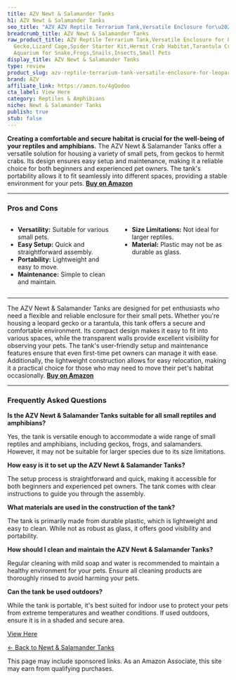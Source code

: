 ```yaml
---
title: AZV Newt & Salamander Tanks
h1: AZV Newt & Salamander Tanks
seo_title: "AZV AZV Reptile Terrarium Tank,Versatile Enclosure for\u2026"
breadcrumb_title: AZV Newt & Salamander Tanks
raw_product_title: AZV Reptile Terrarium Tank,Versatile Enclosure for Leopard Crested
  Gecko,Lizard Cage,Spider Starter Kit,Hermit Crab Habitat,Tarantula Cribs,Perfect
  Aquarium for Snake,Frogs,Snails,Insects,Small Pets
display_title: AZV Newt & Salamander Tanks
type: review
product_slug: azv-reptile-terrarium-tank-versatile-enclosure-for-leopard-crested-geck-026ba54c
brand: AZV
affiliate_link: https://amzn.to/4gQodoo
cta_label: View Here
category: Reptiles & Amphibians
niche: Newt & Salamander Tanks
publish: true
stub: false
---
```


<div id="intro" class="full-width">
  <p><strong>Creating a comfortable and secure habitat is crucial for the well-being of your reptiles and amphibians.</strong> The AZV Newt & Salamander Tanks offer a versatile solution for housing a variety of small pets, from geckos to hermit crabs. Its design ensures easy setup and maintenance, making it a reliable choice for both beginners and experienced pet owners. The tank's portability allows it to fit seamlessly into different spaces, providing a stable environment for your pets. <a href="https://amzn.to/4gQodoo" rel="nofollow sponsored noopener" target="_blank"><strong>Buy on Amazon</strong></a></p>
</div>

<hr />
<h3 id="pros-cons">Pros and Cons</h3>
<div class="pc-grid" style="display:grid;grid-template-columns:1fr 1fr;gap:16px;">
  <ul>
    <li><strong>Versatility:</strong> Suitable for various small pets.</li>
    <li><strong>Easy Setup:</strong> Quick and straightforward assembly.</li>
    <li><strong>Portability:</strong> Lightweight and easy to move.</li>
    <li><strong>Maintenance:</strong> Simple to clean and maintain.</li>
  </ul>
  <ul>
    <li><strong>Size Limitations:</strong> Not ideal for larger reptiles.</li>
    <li><strong>Material:</strong> Plastic may not be as durable as glass.</li>
  </ul>
</div>
<hr />

<div class="full-width">
  <p>The AZV Newt & Salamander Tanks are designed for pet enthusiasts who need a flexible and reliable enclosure for their small pets. Whether you're housing a leopard gecko or a tarantula, this tank offers a secure and comfortable environment. Its compact design makes it easy to fit into various spaces, while the transparent walls provide excellent visibility for observing your pets. The tank's user-friendly setup and maintenance features ensure that even first-time pet owners can manage it with ease. Additionally, the lightweight construction allows for easy relocation, making it a practical choice for those who may need to move their pet's habitat occasionally. <a href="https://amzn.to/4gQodoo" rel="nofollow sponsored noopener" target="_blank"><strong>Buy on Amazon</strong></a></p>
</div>

<hr />
<h3 id="faqs">Frequently Asked Questions</h3>

<p><strong>Is the AZV Newt & Salamander Tanks suitable for all small reptiles and amphibians?</strong></p>
<p>Yes, the tank is versatile enough to accommodate a wide range of small reptiles and amphibians, including geckos, frogs, and salamanders. However, it may not be suitable for larger species due to its size limitations.</p>

<p><strong>How easy is it to set up the AZV Newt & Salamander Tanks?</strong></p>
<p>The setup process is straightforward and quick, making it accessible for both beginners and experienced pet owners. The tank comes with clear instructions to guide you through the assembly.</p>

<p><strong>What materials are used in the construction of the tank?</strong></p>
<p>The tank is primarily made from durable plastic, which is lightweight and easy to clean. While not as robust as glass, it offers good visibility and portability.</p>

<p><strong>How should I clean and maintain the AZV Newt & Salamander Tanks?</strong></p>
<p>Regular cleaning with mild soap and water is recommended to maintain a healthy environment for your pets. Ensure all cleaning products are thoroughly rinsed to avoid harming your pets.</p>

<p><strong>Can the tank be used outdoors?</strong></p>
<p>While the tank is portable, it's best suited for indoor use to protect your pets from extreme temperatures and weather conditions. If used outdoors, ensure it is in a shaded and secure area.</p>
<p><a class="btn" href="https://amzn.to/4gQodoo" target="_blank" rel="nofollow sponsored noopener">View Here</a></p>
<p><a href="/roundups/reptiles-amphibians/newt-salamander-tanks/">← Back to Newt & Salamander Tanks</a></p>
<aside class="disclosure">This page may include sponsored links. As an Amazon Associate, this site may earn from qualifying purchases.</aside>
